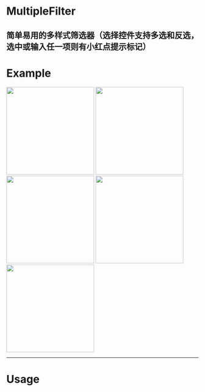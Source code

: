 # MultipleFilter

简单易用的多样式筛选器（选择控件支持多选和反选，选中或输入任一项则有小红点提示标记）
---

# Example

<image src="https://github.com/sky8650/MultipleFilter/blob/master/app/img/device-2018-12-28-165437.png?raw=true" width="230px"/> <image src="https://github.com/sky8650/MultipleFilter/blob/master/app/img/device-2018-12-28-165514.png" width="230px"/>  
<image src="https://github.com/sky8650/MultipleFilter/blob/master/app/img/device-2018-12-28-165532.png" width="230px"/> <image src="https://github.com/sky8650/MultipleFilter/blob/master/app/img/device-2018-12-28-165658.png" width="230px"/> <image src="https://github.com/sky8650/MultipleFilter/blob/master/app/img/device-2018-12-28-165732.png" width="230px"/>



---
# Usage
